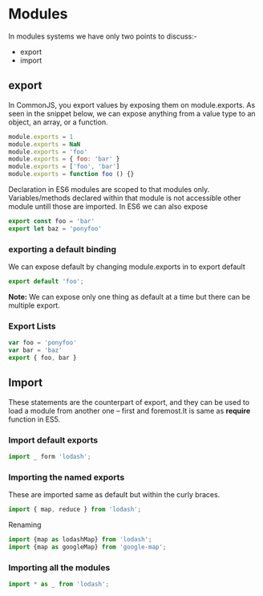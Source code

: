 # Modules 

In modules systems we have only two points to discuss:- 
* export 
* import

## export

In CommonJS, you export values by exposing them on module.exports. As seen in the snippet below, we can expose anything from a value type to an object, an array, or a function.

```js
module.exports = 1
module.exports = NaN
module.exports = 'foo'
module.exports = { foo: 'bar' }
module.exports = ['foo', 'bar']
module.exports = function foo () {}
```

Declaration in ES6 modules are scoped to that modules only. Variables/methods declared within that module is not accessible other module untill those are imported.
In ES6 we can also expose 
```js
export const foo = 'bar'
export let baz = 'ponyfoo'
```

### exporting a default binding
We can expose default by changing module.exports in to export default

```js
export default 'foo';
```

**Note:** We can expose only one thing as default at a time but there can be multiple export.

### Export Lists

```js
var foo = 'ponyfoo'
var bar = 'baz'
export { foo, bar }
```


## Import 
These statements are the counterpart of export, and they can be used to load a module from another one – first and foremost.It is same as **require** function in ES5.

### Import default exports 

```js
import _ form 'lodash';
``` 

### Importing the named exports
These are imported same as default but within the curly braces.

```js
import { map, reduce } from 'lodash';
```

Renaming 
```js
import {map as lodashMap} from 'lodash';
import {map as googleMap} from 'google-map';
```


### Importing all the modules 
```js
import * as _ from 'lodash';
```

